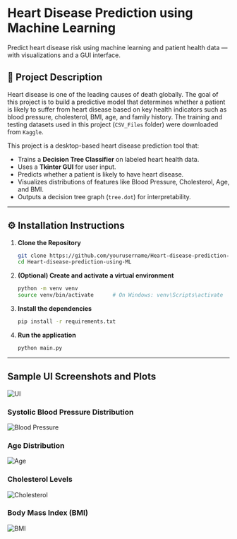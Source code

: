 # Heart Disease Prediction using Machine Learning
Predict heart disease risk using machine learning and patient health data — with visualizations and a GUI interface.

## 📘 Project Description

Heart disease is one of the leading causes of death globally. The goal of this project is to build a predictive model that determines whether a patient is likely to suffer from heart disease based on key health indicators such as blood pressure, cholesterol, BMI, age, and family history. The training and testing datasets used in this project (`CSV_Files` folder) were downloaded from `Kaggle`.

This project is a desktop-based heart disease prediction tool that:

- Trains a **Decision Tree Classifier** on labeled heart health data.
- Uses a **Tkinter GUI** for user input.
- Predicts whether a patient is likely to have heart disease.
- Visualizes distributions of features like Blood Pressure, Cholesterol, Age, and BMI.
- Outputs a decision tree graph (`tree.dot`) for interpretability.

---

## ⚙️ Installation Instructions

1. **Clone the Repository**

   ```bash
   git clone https://github.com/yourusername/Heart-disease-prediction-using-ML.git
   cd Heart-disease-prediction-using-ML
   ```

2. **(Optional) Create and activate a virtual environment**

    ```bash
   python -m venv venv
   source venv/bin/activate      # On Windows: venv\Scripts\activate  
   ```

3. **Install the dependencies**

    ```bash
   pip install -r requirements.txt 
   ```

4. **Run the application**

    ```bash
   python main.py
   ```

---

## Sample UI Screenshots and Plots

![UI](Plots/Sample_UI_Screenshot.png)

### Systolic Blood Pressure Distribution
![Blood Pressure](Plots/BloodPressurePlot.png)

### Age Distribution
![Age](Plots/AgePlots.png)

### Cholesterol Levels
![Cholesterol](Plots/CholestrolLevelsPlot.png)

### Body Mass Index (BMI)
![BMI](Plots/BMIPlot.png)